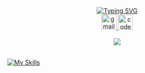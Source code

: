 <p align="center">
<a href="https://github.com/Emadshirzad">
    <img src="https://readme-typing-svg.demolab.com?font=Firacode&size=24&duration=3000&pause=500&color=AE87FF&multiline=true&center=true&vCenter=true&width=265&height=124&lines=Emad+Shirzad;junior; FullStack Developer" alt="Typing SVG" />
</a>
<br/>
<a href="shemad2022@gmail.com" target="_blank" align="center">
    <img src="https://img.shields.io/static/v1?message=Gmail&logo=gmail&label=&color=D14836&logoColor=white&labelColor=&style=for-the-badge" height="35" alt="gmail logo"  />
  </a>
  <a href="https://t.me/theEmadd" target="_blank">
    <img src="https://img.shields.io/static/v1?message=Telegram&logo=telegram&label=&color=28C2F9&logoColor=white&labelColor=28C2F9&style=for-the-badge" height="34" alt="codepen logo"  />
  </a><br><br>
<a href="https://github.com/Emadshirzad">
    <img src="https://github-stats-alpha.vercel.app/api?username=Emadshirzad&cc=22272e&tc=37BCF6&ic=AE87FF&bc=AE87FF">
</a><br><br>

<span align="center">[![My Skills](https://skillicons.dev/icons?i=php,laravel,mysql,ts,js,vue,nuxtjs,html,css,bootstrap,tailwind,linux,vscode,git,github&theme=dark&perline=5)](https://skillicons.dev)</span>
